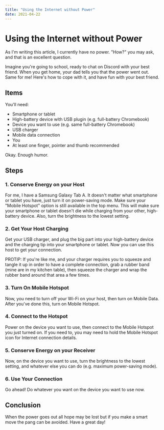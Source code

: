 ```yaml
---
title: "Using the Internet without Power"
date: 2021-04-22
---
```


# Using the Internet without Power

As I'm writing this article, I currently have no power. "How?" you may ask, and that is an excellent question.

Imagine you're going to school, ready to chat on Discord with your best friend. When you get home, your dad tells you that the power went out. Same for me! Here's how to cope with it, and have fun with your best friend.

## Items

You'll need:

- Smartphone or tablet
- High-battery device with USB plugin (e.g. full-battery Chromebook)
- Device you want to use (e.g. same full-battery Chromebook)
- USB charger
- Mobile data connection
- You
- At least one finger, pointer and thumb recommended

Okay. Enough humor.

## Steps

### 1. Conserve Energy on your Host

For me, I have a Samsung Galaxy Tab A. It doesn't matter what smartphone or tablet you have, just turn it on power-saving mode. Make sure your "Mobile Hotspot" option is still available in the top menu. This will make sure your smartphone or tablet doesn't die while charging from your other, high-battery device. Also, turn the brightness to the lowest setting.

### 2. Get Your Host Charging

Get your USB charger, and plug the big part into your high-battery device and the charging tip into your smartphone or tablet. Now you can use this host to get your connection.

PROTIP: If you're like me, and your charger requires you to squeeze and tangle it up in order to have a complete connection, grab a rubber band (mine are in my kitchen table), then squeeze the charger and wrap the rubber band around that area a few times.

### 3. Turn On Mobile Hotspot

Now, you need to turn off your Wi-Fi on your host, then turn on Mobile Data. After you've done this, turn on Mobile Hotspot.

### 4. Connect to the Hotspot

Power on the device you want to use, then connect to the Mobile Hotspot you just turned on. If you need to, you may need to hold the Mobile Hotspot icon for Internet connection details.

### 5. Conserve Energy on your Receiver

Now, on the device you want to use, turn the brightness to the lowest setting, and whatever else you can do (e.g. maximum power-saving mode).

### 6. Use Your Connection

Go ahead! Do whatever you want on the device you want to use now.

## Conclusion

When the power goes out all hope may be lost but if you make a smart move the pang can be avoided. Have a great day!
